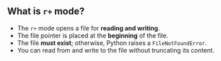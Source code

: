 ## What is `r+` mode?

- The `r+` mode opens a file for **reading and writing**.
- The file pointer is placed at the **beginning** of the file.
- The file **must exist**; otherwise, Python raises a `FileNotFoundError`.
- You can read from and write to the file without truncating its content.
